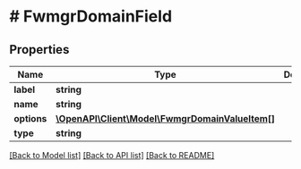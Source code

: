 # # FwmgrDomainField

## Properties

Name | Type | Description | Notes
------------ | ------------- | ------------- | -------------
**label** | **string** |  |
**name** | **string** |  |
**options** | [**\OpenAPI\Client\Model\FwmgrDomainValueItem[]**](FwmgrDomainValueItem.md) |  |
**type** | **string** |  |

[[Back to Model list]](../../README.md#models) [[Back to API list]](../../README.md#endpoints) [[Back to README]](../../README.md)

